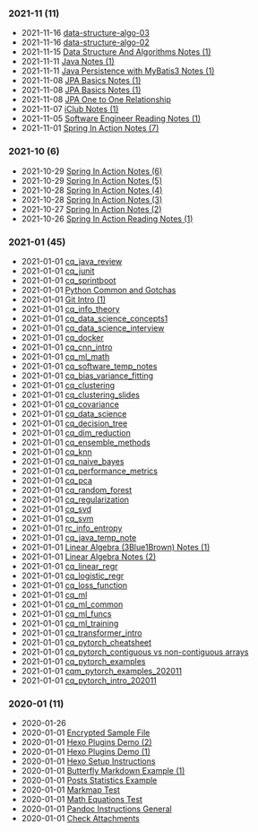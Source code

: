 ### **2021-11** (11)  
- 2021-11-16 [data-structure-algo-03](https://bzhao2718.github.io/reading-notes/cqNotes/SoftwareDev/DataStructureAlgo/data-structure-algo-03/)  
- 2021-11-16 [data-structure-algo-02](https://bzhao2718.github.io/reading-notes/cqNotes/SoftwareDev/DataStructureAlgo/data-structure-algo-02/)  
- 2021-11-15 [Data Structure And Algorithms Notes (1)](https://bzhao2718.github.io/reading-notes/cqNotes/SoftwareDev/DataStructureAlgo/data-structure-algo-01/)  
- 2021-11-11 [Java Notes (1)](https://bzhao2718.github.io/reading-notes/cqNotes/Java/Java-notes-01/)  
- 2021-11-11 [Java Persistence with MyBatis3 Notes (1)](https://bzhao2718.github.io/reading-notes/cqNotes/SoftwareDev/MyBatisBasicsNotes/MyBatis-basics-notes-01/)  
- 2021-11-08 [JPA Basics Notes (1)](https://bzhao2718.github.io/reading-notes/cqNotes/SoftwareDev/JPABasicsNotes/JPA-basics-notes-01/)  
- 2021-11-08 [JPA Basics Notes (1)](https://bzhao2718.github.io/reading-notes/cqNotes/SoftwareDev/MyBatisBasicsNotes/MyBatis-basics-ref-01/)  
- 2021-11-08 [JPA One to One Relationship](https://bzhao2718.github.io/reading-notes/cqNotes/SoftwareDev/JPABasicsNotes/JPA-basics-1to1-mapping/)  
- 2021-11-07 [iClub Notes (1)](https://bzhao2718.github.io/reading-notes/cqNotes/SoftwareDev/iClubNotes/iClub-note-01/)  
- 2021-11-05 [Software Engineer Reading Notes (1)](https://bzhao2718.github.io/reading-notes/cqNotes/SoftwareDev/software-dev-notes-01/)  
- 2021-11-01 [Spring In Action Notes (7)](https://bzhao2718.github.io/reading-notes/cqNotes/SoftwareDev/SpringInAction/spring-in-action-notes-07/)  
  
  
### **2021-10** (6)  
- 2021-10-29 [Spring In Action Notes (6)](https://bzhao2718.github.io/reading-notes/cqNotes/SoftwareDev/SpringInAction/spring-in-action-notes-06/)  
- 2021-10-29 [Spring In Action Notes (5)](https://bzhao2718.github.io/reading-notes/cqNotes/SoftwareDev/SpringInAction/spring-in-action-notes-05/)  
- 2021-10-28 [Spring In Action Notes (4)](https://bzhao2718.github.io/reading-notes/cqNotes/SoftwareDev/SpringInAction/spring-in-action-notes-04/)  
- 2021-10-28 [Spring In Action Notes (3)](https://bzhao2718.github.io/reading-notes/cqNotes/SoftwareDev/SpringInAction/spring-in-action-notes-03/)  
- 2021-10-27 [Spring In Action Notes (2)](https://bzhao2718.github.io/reading-notes/cqNotes/SoftwareDev/SpringInAction/spring-in-action-notes-02/)  
- 2021-10-26 [Spring In Action Reading Notes (1)](https://bzhao2718.github.io/reading-notes/cqNotes/SoftwareDev/SpringInAction/spring-in-action-notes-01/)  
  
  
### **2021-01** (45)  
- 2021-01-01 [cq_java_review](https://bzhao2718.github.io/reading-notes/cqNotes/Java/cq_java_review/)  
- 2021-01-01 [cq_junit](https://bzhao2718.github.io/reading-notes/cqNotes/Java/cq_junit/)  
- 2021-01-01 [cq_sprintboot](https://bzhao2718.github.io/reading-notes/cqNotes/Java/cq_springboot/)  
- 2021-01-01 [Python Common and Gotchas](https://bzhao2718.github.io/reading-notes/cqNotes/Python/pytu_python%20intro_202011/)  
- 2021-01-01 [Git Intro (1)](https://bzhao2718.github.io/reading-notes/cqNotes/VersionControl/cq_git_intro_01/)  
- 2021-01-01 [cq_info_theory](https://bzhao2718.github.io/reading-notes/cqNotes/ML/cq-info-theory/)  
- 2021-01-01 [cq_data_science_concepts1](https://bzhao2718.github.io/reading-notes/cqNotes/InterviewPrep/cq_data_science_concepts1/)  
- 2021-01-01 [cq_data_science_interview](https://bzhao2718.github.io/reading-notes/cqNotes/InterviewPrep/cq_data_science_interview/)  
- 2021-01-01 [cq_docker](https://bzhao2718.github.io/reading-notes/cqNotes/InterviewPrep/cq_docker/)  
- 2021-01-01 [cq_cnn_intro](https://bzhao2718.github.io/reading-notes/cqNotes/ML/cq_cnn_intro/)  
- 2021-01-01 [cq_ml_math](https://bzhao2718.github.io/reading-notes/cqNotes/ML/cq_ml_math/)  
- 2021-01-01 [cq_software_temp_notes](https://bzhao2718.github.io/reading-notes/cqNotes/cq_software_dev/)  
- 2021-01-01 [cq_bias_variance_fitting](https://bzhao2718.github.io/reading-notes/cqNotes/DataScience/cq_bias_variance_fitting/)  
- 2021-01-01 [cq_clustering](https://bzhao2718.github.io/reading-notes/cqNotes/DataScience/cq_clustering/)  
- 2021-01-01 [cq_clustering_slides](https://bzhao2718.github.io/reading-notes/cqNotes/DataScience/cq_clustering_slides/)  
- 2021-01-01 [cq_covariance](https://bzhao2718.github.io/reading-notes/cqNotes/DataScience/cq_covariance/)  
- 2021-01-01 [cq_data_science](https://bzhao2718.github.io/reading-notes/cqNotes/DataScience/cq_data_science/)  
- 2021-01-01 [cq_decision_tree](https://bzhao2718.github.io/reading-notes/cqNotes/DataScience/cq_decision_tree/)  
- 2021-01-01 [cq_dim_reduction](https://bzhao2718.github.io/reading-notes/cqNotes/DataScience/cq_dim_reduction/)  
- 2021-01-01 [cq_ensemble_methods](https://bzhao2718.github.io/reading-notes/cqNotes/DataScience/cq_ensemble_methods/)  
- 2021-01-01 [cq_knn](https://bzhao2718.github.io/reading-notes/cqNotes/DataScience/cq_knn/)  
- 2021-01-01 [cq_naive_bayes](https://bzhao2718.github.io/reading-notes/cqNotes/DataScience/cq_naive_bayes/)  
- 2021-01-01 [cq_performance_metrics](https://bzhao2718.github.io/reading-notes/cqNotes/DataScience/cq_performance_metrics/)  
- 2021-01-01 [cq_pca](https://bzhao2718.github.io/reading-notes/cqNotes/DataScience/cq_pca/)  
- 2021-01-01 [cq_random_forest](https://bzhao2718.github.io/reading-notes/cqNotes/DataScience/cq_random_forest/)  
- 2021-01-01 [cq_regularization](https://bzhao2718.github.io/reading-notes/cqNotes/DataScience/cq_regularization/)  
- 2021-01-01 [cq_svd](https://bzhao2718.github.io/reading-notes/cqNotes/DataScience/cq_svd/)  
- 2021-01-01 [cq_svm](https://bzhao2718.github.io/reading-notes/cqNotes/DataScience/cq_svm/)  
- 2021-01-01 [rc_info_entropy](https://bzhao2718.github.io/reading-notes/cqNotes/InfoTheory/rc_infot_Entropy%20in%20Data%20Science/)  
- 2021-01-01 [cq_java_temp_note](https://bzhao2718.github.io/reading-notes/cqNotes/Java/cq_java_note1/)  
- 2021-01-01 [Linear Algebra (3Blue1Brown) Notes (1)](https://bzhao2718.github.io/reading-notes/cqNotes/LinearAlgebra/cq_linear_algebra1/)  
- 2021-01-01 [Linear Algebra Notes (2)](https://bzhao2718.github.io/reading-notes/cqNotes/LinearAlgebra/cq_linear_algebra2/)  
- 2021-01-01 [cq_linear_regr](https://bzhao2718.github.io/reading-notes/cqNotes/ML/cq_linear_regr/)  
- 2021-01-01 [cq_logistic_regr](https://bzhao2718.github.io/reading-notes/cqNotes/ML/cq_logistic_regr/)  
- 2021-01-01 [cq_loss_function](https://bzhao2718.github.io/reading-notes/cqNotes/ML/cq_loss_function/)  
- 2021-01-01 [cq_ml](https://bzhao2718.github.io/reading-notes/cqNotes/ML/cq_ml/)  
- 2021-01-01 [cq_ml_common](https://bzhao2718.github.io/reading-notes/cqNotes/ML/cq_ml_common/)  
- 2021-01-01 [cq_ml_funcs](https://bzhao2718.github.io/reading-notes/cqNotes/ML/cq_ml_funcs/)  
- 2021-01-01 [cq_ml_training](https://bzhao2718.github.io/reading-notes/cqNotes/ML/cq_ml_training/)  
- 2021-01-01 [cq_transformer_intro](https://bzhao2718.github.io/reading-notes/cqNotes/ML/cq_transformer_%20intro/)  
- 2021-01-01 [cq_pytorch_cheatsheet](https://bzhao2718.github.io/reading-notes/cqNotes/ML/Pytorch/cq_pytorch_cheat%20sheet/)  
- 2021-01-01 [cq_pytorch_contiguous vs non-contiguous arrays](https://bzhao2718.github.io/reading-notes/cqNotes/ML/Pytorch/cq_pytorch_contiguous%20vs%20non-contiguous%20arrays/)  
- 2021-01-01 [cq_pytorch_examples](https://bzhao2718.github.io/reading-notes/cqNotes/ML/Pytorch/cq_pytorch_examples/)  
- 2021-01-01 [cqm_pytorch_examples_202011](https://bzhao2718.github.io/reading-notes/cqNotes/ML/Pytorch/cqm_pytorch_examples_202011/)  
- 2021-01-01 [cq_pytorch_intro_202011](https://bzhao2718.github.io/reading-notes/cqNotes/ML/Pytorch/cq_pytorch_intro_202011/)  
  
  
### **2020-01** (11)  
- 2020-01-26 [](https://bzhao2718.github.io/reading-notes/cqNotes/Python/Python%20Learning/Jupyter%20Lab%20Curr%2020200126/tutorial_exceptions8/)  
- 2020-01-01 [Encrypted Sample File](https://bzhao2718.github.io/reading-notes/samples/SubFolder/encrypt_example1/)  
- 2020-01-01 [Hexo Plugins Demo (2)](https://bzhao2718.github.io/reading-notes/samples/SubFolder/hexo-plugin-demo-02/)  
- 2020-01-01 [Hexo Plugins Demo (1)](https://bzhao2718.github.io/reading-notes/samples/SubFolder/hexo_plugin_demo_01/)  
- 2020-01-01 [Hexo Setup Instructions](https://bzhao2718.github.io/reading-notes/samples/ins_hexo_setup/)  
- 2020-01-01 [Butterfly Markdown Example (1)](https://bzhao2718.github.io/reading-notes/samples/SubFolder/butterfly_markdown_example-01/)  
- 2020-01-01 [Posts Statistics Example](https://bzhao2718.github.io/reading-notes/samples/SubFolder/hexo_stats_chart/)  
- 2020-01-01 [Markmap Test](https://bzhao2718.github.io/reading-notes/samples/SubFolder/markmap_test/)  
- 2020-01-01 [Math Equations Test](https://bzhao2718.github.io/reading-notes/samples/SubFolder/math_test/)  
- 2020-01-01 [Pandoc Instructions General](https://bzhao2718.github.io/reading-notes/samples/SubFolder/SubSubFolder/ins_pandoc_general/)  
- 2020-01-01 [Check Attachments](https://bzhao2718.github.io/reading-notes/samples/SubFolder/check-attachements/)  
  
